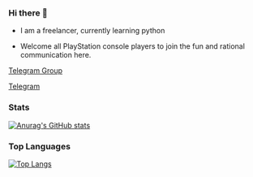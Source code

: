 ### Hi there 👋

- I am a freelancer, currently learning python

- Welcome all PlayStation console players to join the fun and rational communication here.

[Telegram Group](https://t.me/PlayStation4Tw)

[Telegram](https://t.me/Kevin_RX)

### Stats
[![Anurag's GitHub stats](https://github-readme-stats.vercel.app/api?username=makubex2010&show_icons=true&theme=chartreuse-dark)](https://github.com/makubex2010/github-readme-stats)
### Top Languages
[![Top Langs](https://github-readme-stats.vercel.app/api/top-langs/?username=makubex2010&show_icons=true&theme=chartreuse-dark)](https://github.com/makubex2010/github-readme-stats)
